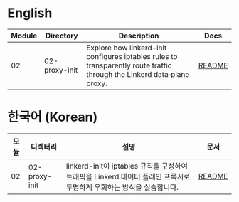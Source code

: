 # English

| Module | Directory | Description | Docs |
| --- | --- | --- | --- |
| 02 | 02-proxy-init | Explore how linkerd-init configures iptables rules to transparently route traffic through the Linkerd data‑plane proxy. | [README](./en_us/README.md) |


# 한국어 (Korean)

| 모듈 | 디렉터리 | 설명 | 문서 |
| --- | --- | --- | --- |
| 02 | 02-proxy-init | linkerd-init이 iptables 규칙을 구성하여 트래픽을 Linkerd 데이터 플레인 프록시로 투명하게 우회하는 방식을 실습합니다. | [README](./ko_kr/README.md) |